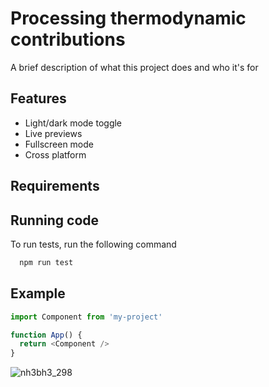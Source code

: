 # Processing thermodynamic contributions

A brief description of what this project does and who it's for


## Features

- Light/dark mode toggle
- Live previews
- Fullscreen mode
- Cross platform


## Requirements
## Running code

To run tests, run the following command

```bash
  npm run test
```


## Example

```javascript
import Component from 'my-project'

function App() {
  return <Component />
}
```
![nh3bh3_298](https://github.com/paraopx/thermo/assets/117524398/7a1eaa58-a0f4-4e92-a6bf-90fcfd509ed8)


